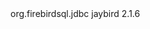 

<dependency>
  <groupId>org.firebirdsql.jdbc</groupId>
  <artifactId>jaybird</artifactId>
  <version>2.1.6</version>
</dependency>